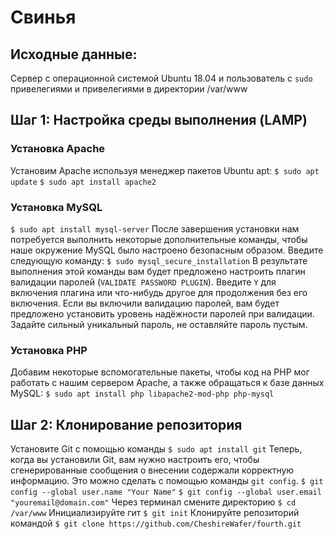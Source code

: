 # Свинья

## Исходные данные:

Сервер с операционной системой Ubuntu 18.04 и пользователь с `sudo` привелегиями и привелегиями в директории /var/www

## Шаг 1: Настройка среды выполнения (LAMP)

### Установка Apache

Установим Apache используя менеджер пакетов Ubuntu apt:
` $ sudo apt update `
` $ sudo apt install apache2 `

### Установка MySQL

` $ sudo apt install mysql-server `
После завершения установки нам потребуется выполнить некоторые дополнительные команды, чтобы наше окружение MySQL было настроено безопасным образом. Введите следующую команду:
` $ sudo mysql_secure_installation `
В результате выполнения этой команды вам будет предложено настроить плагин валидации паролей (`VALIDATE PASSWORD PLUGIN`).
Введите `Y` для включения плагина или что-нибудь другое для продолжения без его включения.
Если вы включили валидацию паролей, вам будет предложено установить уровень надёжности паролей при валидации. Задайте сильный уникальный пароль, не оставляйте пароль пустым.

### Установка PHP

Добавим некоторые вспомогательные пакеты, чтобы код на PHP мог работать с нашим сервером Apache, а также обращаться к базе данных MySQL:
` $ sudo apt install php libapache2-mod-php php-mysql `

## Шаг 2: Клонирование репозитория

Установите Git с помощью команды ` $ sudo apt install git `
Теперь, когда вы установили Git, вам нужно настроить его, чтобы сгенерированные сообщения о внесении содержали корректную информацию. Это можно сделать с помощью команды `git config`.
` $ git config --global user.name "Your Name" `
` $ git config --global user.email "youremail@domain.com" `
Через терминал смените директорию ` $ cd /var/www `
Инициализируйте гит ` $ git init `
Клонируйте репозиторий командой ` $ git clone https://github.com/CheshireWafer/fourth.git `